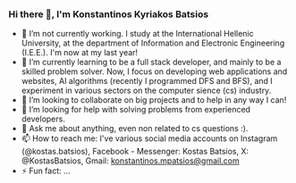 ### Hi there 👋, I'm Konstantinos Kyriakos Batsios

- 🔭 I’m not currently working. I study at the International Hellenic University, at the department of Information and Electronic Engineering (I.E.E.). I'm now at my last year!
- 🌱 I’m currently learning to be a full stack developer, and mainly to be a skilled problem solver. Now, I focus on developing web applications and websites, AI algorithms (recently I programmed DFS and BFS), and I experiment in various sectors on the computer sience (cs) industry.
- 👯 I’m looking to collaborate on big projects and to help in any way I can!
- 🤔 I’m looking for help with solving problems from experienced developers.
- 💬 Ask me about anything, even non related to cs questions :).
- 📫 How to reach me: I've various social media accounts on Instagram (@kostas.batsios), Facebook - Messenger: Kostas Batsios, X: @KostasBatsios, Gmail: konstantinos.mpatsios@gmail.com
- ⚡ Fun fact: ...
